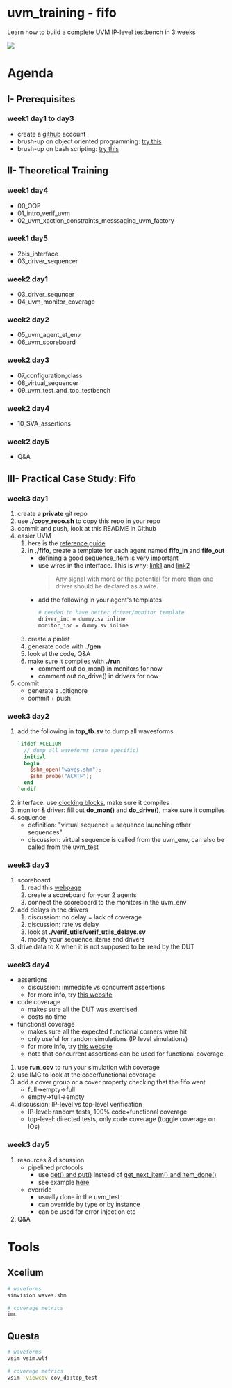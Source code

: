 # uvm_training - fifo
Learn how to build a complete UVM IP-level testbench in 3 weeks

![](https://www.chipverify.com/images/uvm/tb_top.png)



# Agenda
## I- Prerequisites
### week1 day1 to day3
  - create a [github](https://github.com) account
  - brush-up on object oriented programming: [try this](https://datascientest.com/programmation-orientee-objet-guide-ultime)
  - brush-up on bash scripting: [try this](https://www.learnshell.org/)


## II- Theoretical Training
### week1 day4
  - 00_OOP
  - 01_intro_verif_uvm
  - 02_uvm_xaction_constraints_messsaging_uvm_factory

### week1 day5
  - 2bis_interface
  - 03_driver_sequencer

### week2 day1
  - 03_driver_sequncer
  - 04_uvm_monitor_coverage

### week2 day2
  - 05_uvm_agent_et_env
  - 06_uvm_scoreboard

### week2 day3
  - 07_configuration_class
  - 08_virtual_sequencer
  - 09_uvm_test_and_top_testbench

### week2 day4
  - 10_SVA_assertions

### week2 day5
  - Q&A


## III- Practical Case Study: Fifo
### week3 day1
  1. create a **private** git repo
  2. use **./copy_repo.sh** to copy this repo in your repo
  3. commit and push, look at this README in Github
  4. easier UVM
      1. here is the [reference guide](https://www.doulos.com/knowhow/systemverilog/uvm/easier-uvm/easier-uvm-code-generator/easier-uvm-code-generator-reference-guide/)
      2. in **./fifo**, create a template for each agent named **fifo_in** and **fifo_out**
          - defining a good sequence_item is very important
          - use wires in the interface. This is why: [link1](https://verificationacademy.com/forums/systemverilog/wire-vs.-logic-sv-interface) and [link2](https://blogs.sw.siemens.com/verificationhorizons/2013/05/03/wire-vs-reg/)
              > Any signal with more or the potential for more than one driver should be declared as a wire.
          - add the following in your agent's templates
              ```sh
              # needed to have better driver/monitor template
              driver_inc = dummy.sv inline
              monitor_inc = dummy.sv inline

              ```
      3. create a pinlist
      4. generate code with **./gen**
      5. look at the code, Q&A
      6. make sure it compiles with **./run**
          - comment out do_mon() in monitors for now
          - comment out do_drive() in drivers for now
  5. commit
      - generate a .gitignore
      - commit + push

### week3 day2
  1. add the following in **top_tb.sv** to dump all wavesforms
      ```verilog
      `ifdef XCELIUM
        // dump all waveforms (xrun specific)
        initial
        begin
          $shm_open("waves.shm");
          $shm_probe("ACMTF");
        end
      `endif
      ```
  2. interface: use [clocking blocks](https://www.doulos.com/knowhow/systemverilog/systemverilog-tutorials/systemverilog-clocking-tutorial), make sure it compiles
  3. monitor & driver: fill out **do_mon()** and **do_drive()**, make sure it compiles
  4. sequence
      - definition: "virtual sequence = sequence launching other sequences"
      - discussion: virtual sequence is called from the uvm_env, can also be called from the uvm_test

### week3 day3
  1. scoreboard
      1. read this [webpage](http://www.testbench.in/UL_11_PHASE_8_SCOREBOARD.html)
      2. create a scoreboard for your 2 agents
      3. connect the scoreboard to the monitors in the uvm_env
  2. add delays in the drivers
      1. discussion: no delay = lack of coverage
      2. discussion: rate vs delay
      3. look at **./verif_utils/verif_utils_delays.sv**
      4. modify your sequence_items and drivers
  3. drive data to X when it is not supposed to be read by the DUT

### week3 day4
  - assertions
      - discussion: immediate vs concurrent assertions
      - for more info, try [this website](https://www.doulos.com/knowhow/systemverilog/systemverilog-tutorials/systemverilog-assertions-tutorial)
  - code coverage
      - makes sure all the DUT was exercised
      - costs no time
  - functional coverage
      - makes sure all the expected functional corners were hit
      - only useful for random simulations (IP level simulations)
      - for more info, try [this website](https://www.chipverify.com/systemverilog/systemverilog-functional-coverage)
      - note that concurrent assertions can be used for functional coverage
  1. use **run_cov** to run your simulation with coverage
  2. use IMC to look at the code/functional coverage
  3. add a cover group or a cover property checking that the fifo went
      - full->empty->full
      - empty->full->empty
  4. discussion: IP-level vs top-level verification
      - IP-level: random tests, 100% code+functional coverage
      - top-level: directed tests, only code coverage (toggle coverage on IOs)

### week3 day5
  1. resources & discussion
      - pipelined protocols
          - use [get() and put()](https://www.chipverify.com/uvm/driver-using-get-and-put) instead of [get_next_item() and item_done()](https://www.chipverify.com/uvm/uvm-using-get-next-item)
          - see example [here](https://github.com/antoinemadec/doc/blob/master/uvm.txt#L317)
      - override
          - usually done in the uvm_test
          - can override by type or by instance
          - can be used for error injection etc
  2. Q&A



# Tools
## Xcelium
```sh
# waveforms
simvision waves.shm

# coverage metrics
imc
```

## Questa
```sh
# waveforms
vsim vsim.wlf

# coverage metrics
vsim -viewcov cov_db:top_test
```
